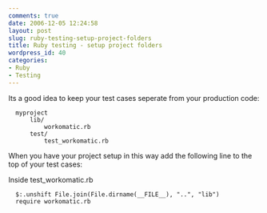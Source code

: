 ```yaml
---
comments: true
date: 2006-12-05 12:24:58
layout: post
slug: ruby-testing-setup-project-folders
title: Ruby testing - setup project folders
wordpress_id: 40
categories:
- Ruby
- Testing
---
```


Its a good idea to keep your test cases seperate from your production code:


    
    
      myproject
          lib/
              workomatic.rb
          test/
              test_workomatic.rb
    



When you have your project setup in this way add the following line to the top of your test cases:

Inside test_workomatic.rb

    
    
      $:.unshift File.join(File.dirname(__FILE__), "..", "lib")
      require workomatic.rb
    
